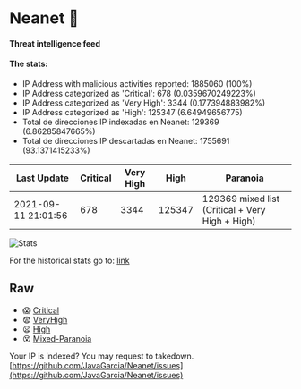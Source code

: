 # Neanet :hocho:
#### Threat intelligence feed
#### The stats:

- IP Address with malicious activities reported: 1885060 (100%)
- IP Address categorized as 'Critical':  678 (0.0359670249223%)
- IP Address categorized as 'Very High':  3344 (0.177394883982%)
- IP Address categorized as 'High':  125347 (6.64949656775)
- Total de direcciones IP indexadas en Neanet:  129369 (6.86285847665%)
- Total de direcciones IP descartadas en Neanet:  1755691 (93.1371415233%)

| Last Update | Critical | Very High | High | Paranoia |
| --- | --- | --- | --- | --- |
| 2021-09-11 21:01:56 | 678 | 3344 | 125347 | 129369 mixed list (Critical + Very High + High)|

![Stats](https://docs.google.com/spreadsheets/d/e/2PACX-1vSnaNMIXVabIpDJjufMlzH7poXnshF3mgd8Is1g9ytUEzVsP5my4Trn8f-xkoLLQ38xpL3HtmUexLo6/pubchart?oid=501124687&format=image)

For the historical stats go to: [link](/stats.csv)
## Raw
- :scream: [Critical](https://raw.githubusercontent.com/JavaGarcia/Neanet/master/blacklists/neanet_critical.txt)
- :fearful: [VeryHigh](https://raw.githubusercontent.com/JavaGarcia/Neanet/master/blacklists/neanet_veryHigh.txtt)
- :frowning: [High](https://raw.githubusercontent.com/JavaGarcia/Neanet/master/blacklists/neanet_high.txt)
- :dizzy_face: [Mixed-Paranoia](https://raw.githubusercontent.com/JavaGarcia/Neanet/master/blacklists/neanet_all.txt)


Your IP is indexed? You may request to takedown. [https://github.com/JavaGarcia/Neanet/issues](https://github.com/JavaGarcia/Neanet/issues)




























































































































































































































































































































































































































































































































































































































































































































































































































































































































































































































































































































































































































































































































































































































































































































































































































































































































































































































































































































































































































































































































































































































































































































































































































































































































































































































































































































































































































































































































































































































































































































































































































































































































































































































































































































































































































































































































































































































































































































































































































































































































































































































































































































































































































































































































































































































































































































































































































































































































































































































































































































































































































































































































































































































































































































































































































































































































































































































































































































































































































































































































































































































































































































































































































































































































































































































































































































































































































































































































































































































































































































































































































































































































































































































































































































































































































































































































































































































































































































































































































































































































































































































































































































































































































































































































































































































































































































































































































































































